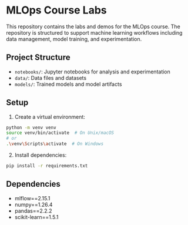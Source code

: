 # MLOps Course Labs

This repository contains the labs and demos for the MLOps course. The repository is structured to support machine learning workflows including data management, model training, and experimentation.

## Project Structure

- `notebooks/`: Jupyter notebooks for analysis and experimentation
- `data/`: Data files and datasets
- `models/`: Trained models and model artifacts

## Setup

1. Create a virtual environment:
```bash
python -m venv venv
source venv/bin/activate  # On Unix/macOS
# or
.\venv\Scripts\activate  # On Windows
```

2. Install dependencies:
```bash
pip install -r requirements.txt
```

## Dependencies

- mlflow==2.15.1
- numpy==1.26.4
- pandas==2.2.2
- scikit-learn==1.5.1
